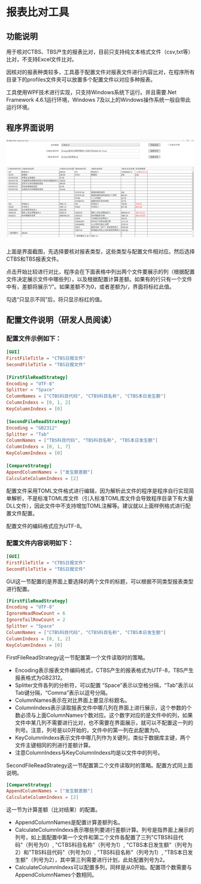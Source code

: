 # 报表比对工具



## 功能说明

用于核对CTBS、TBS产生的报表比对，目前只支持纯文本格式文件（csv,txt等）比对，不支持Excel文件比对。

因核对的报表种类较多，工具基于配置文件对报表文件进行内容比对，在程序所有目录下的profiles文件夹可以放置多个配置文件以对应多种报表。

工具使用WPF技术进行实现，只支持Windows系统下运行。并且需要.Net Framework 4.6.1运行环境，Windows 7及以上的Windows操作系统一般自带此运行环境。


## 程序界面说明

![界面截图](./assets/Capture.png)

上面是界面截图，先选择要核对报表类型，这些类型与配置文件相对应。然后选择CTBS和TBS报表文件。

点击开始比较进行对比，程序会在下面表格中列出两个文件要展示的列（根据配置文件决定展示文件中哪些列），以及根据配置计算差额。如果有的行只有一个文件中有，差额将展示“/”。如果差额不为0，或者差额为/，界面将标红此值。

勾选“只显示不同”后，将只显示标红的值。

## 配置文件说明（研发人员阅读）

### 配置文件示例如下：

```toml
[GUI]
FirstFileTitle = "CTBS日报文件"
SecondFileTitle = "TBS日报文件"

[FirstFileReadStrategy]
Encoding = "UTF-8"
Splitter = "Space"
ColumnNames = ["CTBS科目代码", "CTBS科目名称", "CTBS本日发生额"]
ColumnIndexs = [0, 1, 2]
KeyColumnIndexs = [0]

[SecondFileReadStrategy]
Encoding = "GB2312"
Splitter = "Tab"
ColumnNames = ["TBS科目代码", "TBS科目名称", "TBS本日发生额"]
ColumnIndexs = [0, 1, 7]
KeyColumnIndexs = [0]

[CompareStrategy]
AppendColumnNames = ["发生额差额"]
CalculateColumnIndexs = [2]
```

配置文件采用TOML文件格式进行编辑，因为解析此文件的程序是程序自行实现简单解析，不是标准TOML库文件（引入标准TOML库文件会导致程序目录下有大量DLL文件），因此文件中不支持增加TOML注解等。建议就以上面样例格式进行配置文件配置。

配置文件的编码格式应为UTF-8。

### 配置文件内容说明如下：

```toml
[GUI]
FirstFileTitle = "CTBS日报文件"
SecondFileTitle = "TBS日报文件"
```

GUI这一节配置的是界面上要选择的两个文件的标题，可以根据不同类型报表类型进行配置。

```toml
[FirstFileReadStrategy]
Encoding = "UTF-8"
IgnoreHeadRowCount = 6
IgnoreTailRowCount = 2
Splitter = "Space"
ColumnNames = ["CTBS科目代码", "CTBS科目名称", "CTBS本日发生额"]
ColumnIndexs = [0, 1, 2]
KeyColumnIndexs = [0]
```

FirstFileReadStrategy这一节配置第一个文件读取时的策略。

* Encoding表示报表文件编码格式，CTBS产生的报表格式为UTF-8，TBS产生报表格式为GB2312。
* Splitter文件各列的分析符，可以配置 “Space”表示以空格分隔，“Tab”表示以Tab键分隔，“Comma”表示以逗号分隔。
* ColumnNames表示在对比界面上要显示标题名。
* ColumnIndexs表示读取报表文件中哪几列在界面上进行展示，这个参数的个数必须与上面ColumnNames个数对应。这个数字对应的是文件中的列，如果文件中某几列不需要进行比对，也不需要在界面展示，就可以不配置这一列的列号。注意，列号是以0开始的，文件中的第一列在此配置为0。
* KeyColumnIndexs表示文件中哪几列作为关键列，类似于数据库主键，两个文件主键相同的列进行差额计算。
* 注意ColumnIndexs与KeyColumnIndexs均是以文件中的列号。

SecondFileReadStrategy这一节配置第二个文件读取时的策略。配置方式同上面说明。

```toml
[CompareStrategy]
AppendColumnNames = ["发生额差额"]
CalculateColumnIndexs = [2]
```

这一节为计算差额（比对结果）的配置。

* AppendColumnNames是配置计算差额列名。
* CalculateColumnIndexs表示哪些列要进行差额计算。列号是指界面上展示的列号，如上面配置中第一个文件和第二个文件各配置了三列"CTBS科目代码"（列号为0）, "CTBS科目名称"（列号为1）, "CTBS本日发生额"（列号为2）和"TBS科目代码"（列号为0）, "TBS科目名称"（列号为1）, "TBS本日发生额"（列号为2），其中第三列需要进行计划，此处配置列号为2。
* CalculateColumnIndexs可以配置多列，同样是从0开始。配置项个数需要与AppendColumnNames个数相同。



